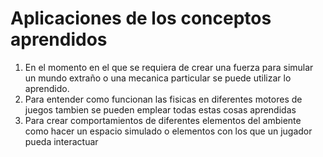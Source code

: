 # Aplicaciones de los conceptos aprendidos

1. En el momento en el que se requiera de crear una fuerza para simular un mundo extraño o una mecanica particular se puede utilizar lo aprendido.
2. Para entender como funcionan las fisicas en diferentes motores de juegos tambien se pueden emplear todas estas cosas aprendidas
3. Para crear comportamientos de diferentes elementos del ambiente como hacer un espacio simulado o elementos con los que un jugador pueda interactuar
